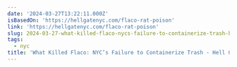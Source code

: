 ```yaml
---
date: '2024-03-27T13:22:11.000Z'
isBasedOn: 'https://hellgatenyc.com/flaco-rat-poison'
link: 'https://hellgatenyc.com/flaco-rat-poison'
slug: 2024-03-27-what-killed-flaco-nycs-failure-to-containerize-trash-hell-gate
tags:
  - nyc
title: 'What Killed Flaco: NYC’s Failure to Containerize Trash - Hell Gate'
---
```


